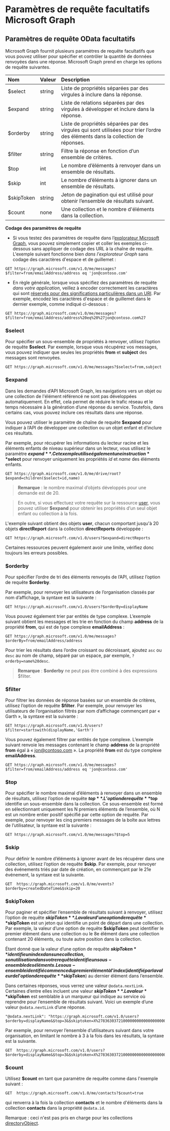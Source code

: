 # Paramètres de requête facultatifs Microsoft Graph
## Paramètres de requête OData facultatifs
Microsoft Graph fournit plusieurs paramètres de requête facultatifs que vous pouvez utiliser pour spécifier et contrôler la quantité de données renvoyées dans une réponse. Microsoft Graph prend en charge les options de requête suivantes. 

|Nom|Valeur|Description|
|:---------------|:--------|:-------|
|$select|string|Liste de propriétés séparées par des virgules à inclure dans la réponse.|
|$expand|string|Liste de relations séparées par des virgules à développer et inclure dans la réponse.  |
|$orderby|string|Liste de propriétés séparées par des virgules qui sont utilisées pour trier l’ordre des éléments dans la collection de réponses.|
|$filter|string|Filtre la réponse en fonction d’un ensemble de critères.|
|$top|int|Le nombre d’éléments à renvoyer dans un ensemble de résultats.|
|$skip|int|Le nombre d’éléments à ignorer dans un ensemble de résultats.|
|$skipToken|string|Jeton de pagination qui est utilisé pour obtenir l’ensemble de résultats suivant.|
|$count|none|Une collection et le nombre d'éléments dans la collection.|


**Codage des paramètres de requête**

- Si vous testez des paramètres de requête dans l’[explorateur Microsoft Graph](https://graphexplorer2.azurewebsites.net/), vous pouvez simplement copier et coller les exemples ci-dessous sans appliquer de codage des URL à la chaîne de requête. 
L'exemple suivant fonctionne bien _dans l'explorateur Graph_ sans codage des caractères d'espace et de guillemet :
```http
GET https://graph.microsoft.com/v1.0/me/messages?$filter=from/emailAddress/address eq 'jon@contoso.com'
``` 
- En règle générale, lorsque vous spécifiez des paramètres de requête _dans votre application_, veillez à encoder correctement les caractères qui sont [réservés pour des significations particulières dans un URI](https://tools.ietf.org/html/rfc3986#section-2.2).
Par exemple, encodez les caractères d'espace et de guillemet dans le dernier exemple, comme indiqué ci-dessous :
```http
GET https://graph.microsoft.com/v1.0/me/messages?$filter=from/emailAddress/address%20eq%20%27jon@contoso.com%27
```

### $select
Pour spécifier un sous-ensemble de propriétés à renvoyer, utilisez l’option de requête **$select**. Par exemple, lorsque vous récupérez vos messages, vous pouvez indiquer que seules les propriétés **from** et **subject** des messages sont renvoyées.

```http
GET https://graph.microsoft.com/v1.0/me/messages?$select=from,subject
```

<!--For example, when retrieving the children of an item on a drive, you want to select that only the **name** and **size** properties of items are returned.

```http
GET https://graph.microsoft.com/v1.0/me/drive/root/children?$select=name,size
```

By submitting the request with the `$select=name,size` query string, the objects
in the response will only have those property values included. 


```json
{
  "value": [
    {
      "id": "13140a9sd9aba",
      "name": "Documents",
      "size": 1024
    },
    {
      "id": "123901909124a",
      "name": "Pictures",
      "size": 1012010210
    }
  ]
}
```--> 

### $expand

Dans les demandes d’API Microsoft Graph, les navigations vers un objet ou une collection de l'élément référencé ne sont pas développées automatiquement. 
En effet, cela permet de réduire le trafic réseau et le temps nécessaire à la génération d’une réponse du service. Toutefois, dans certains cas, vous pouvez inclure ces résultats dans une réponse.

Vous pouvez utiliser le paramètre de chaîne de requête **$expand** pour indiquer à l’API de développer une collection ou un objet enfant et d’inclure ces résultats.

Par exemple, pour récupérer les informations du lecteur racine et les éléments enfants de niveau supérieur dans un lecteur, vous utilisez le paramètre **$expand**. 
Cet exemple utilise également une instruction **$select** pour renvoyer uniquement les propriétés _id_ et _name_ des éléments enfants.

```http
GET https://graph.microsoft.com/v1.0/me/drive/root?$expand=children($select=id,name)
```

>  **Remarque** : le nombre maximal d’objets développés pour une demande est de 20. 

> En outre, si vous effectuez votre requête sur la ressource [user](http://graph.microsoft.io/en-us/docs/api-reference/v1.0/resources/user), 
vous pouvez utiliser **$expand** pour obtenir les propriétés d’un seul objet enfant ou collection à la fois. 

L'exemple suivant obtient des objets **user**, chacun comportant jusqu'à 20 objets **directReport** dans la collection **directReports** développée :
```http
GET https://graph.microsoft.com/v1.0/users?$expand=directReports
```
Certaines ressources peuvent également avoir une limite, vérifiez donc toujours les erreurs possibles.


<!---The following shows a sample result that is returned in the response body.-->


### $orderby

Pour spécifier l’ordre de tri des éléments renvoyés de l’API, utilisez l’option de requête **$orderby**. 

Par exemple, pour renvoyer les utilisateurs de l’organisation classés par nom d’affichage, la syntaxe est la suivante :

```http
GET https://graph.microsoft.com/v1.0/users?$orderBy=displayName
``` 

Vous pouvez également trier par entités de type complexe. L’exemple suivant obtient les messages et les trie en fonction du champ **address** de la propriété **from**, qui est de type complexe **emailAddress** :

```http
GET https://graph.microsoft.com/v1.0/me/messages?$orderBy=from/emailAddress/address
``` 

Pour trier les résultats dans l’ordre croissant ou décroissant, ajoutez `asc` ou `desc` au nom de champ, séparé par un espace, par exemple, 
`?orderby=name%20desc`.

 >  **Remarque** : **$orderby** ne peut pas être combiné à des expressions $filter.

### $filter
Pour filtrer les données de réponse basées sur un ensemble de critères, utilisez l’option de requête **$filter**. 
Par exemple, pour renvoyer les utilisateurs de l’organisation filtrés par nom d’affichage commençant par « Garth », la syntaxe est la suivante :

```http
GET https://graph.microsoft.com/v1.0/users?$filter=startswith(displayName,'Garth')
```

Vous pouvez également filtrer par entités de type complexe. L’exemple suivant renvoie les messages contenant le champ **address** de la propriété **from** égal à « jon@contoso.com ». 
La propriété **from** est du type complexe **emailAddress**.

```http
GET https://graph.microsoft.com/v1.0/me/messages?$filter=from/emailAddress/address eq 'jon@contoso.com'
``` 

### $top
Pour spécifier le nombre maximal d’éléments à renvoyer dans un ensemble de résultats, utilisez l’option de requête **$top**. L’option de requête **$top** identifie un sous-ensemble dans la collection. Ce sous-ensemble est formé en sélectionnant uniquement les N premiers éléments de l’ensemble, où N est un nombre entier positif spécifié par cette option de requête. 
Par exemple, pour renvoyer les cinq premiers messages de la boîte aux lettres de l’utilisateur, la syntaxe est la suivante :

```http
GET https://graph.microsoft.com/v1.0/me/messages?$top=5
```

### $skip
Pour définir le nombre d’éléments à ignorer avant de les récupérer dans une collection, utilisez l’option de requête **$skip**. 
Par exemple, pour renvoyer des événements triés par date de création, en commençant par le 21e événement, la syntaxe est la suivante.

```http
GET  https://graph.microsoft.com/v1.0/me/events?$orderby=createdDateTime&$skip=20
```

### $skipToken
Pour paginer et spécifier l’ensemble de résultats suivant à renvoyer, utilisez l’option de requête **$skipToken**.  La valeur d’une option de requête **$skipToken** est un jeton qui identifie un point de départ dans une collection. Par exemple, la valeur d’une option de requête **$skipToken** peut identifier le premier élément dans une collection ou le 8e élément dans une collection contenant 20 éléments, ou toute autre position dans la collection.

Étant donné que la valeur d’une option de requête **$skipToken** identifie un index dans une collection, son utilisation dans votre requête identifie un sous-ensemble des éléments. Le sous-ensemble identifié commence du premier élément à l’index (identifié par la valeur de l’option de requête **$skipToken**) au dernier élément dans l’ensemble.

Dans certaines réponses, vous verrez une valeur `@odata.nextLink`. Certaines d’entre elles incluent une valeur **$skipToken**.  La valeur **$skipToken** est semblable à un marqueur qui indique au service où reprendre pour l’ensemble de résultats suivant.  Voici un exemple d’une valeur `@odata.nextLink` d’une réponse.

```
"@odata.nextLink": "https://graph.microsoft.com/v1.0/users?$orderby=displayName&$top=3&$skiptoken=X%2783630372100000000000000000000%27"
```

Par exemple, pour renvoyer l’ensemble d’utilisateurs suivant dans votre organisation, en limitant le nombre à 3 à la fois dans les résultats, la syntaxe est la suivante.

```http
GET  https://graph.microsoft.com/v1.0/users?$orderby=displayName&$top=3&$skiptoken=X%2783630372100000000000000000000%27
```

### $count
Utilisez **$count** en tant que paramètre de requête comme dans l'exemple suivant :
```http
GET  https://graph.microsoft.com/v1.0/me/contacts?$count=true
```
qui renverra à la fois la collection **contacts** et le nombre d'éléments dans la collection **contacts** dans la propriété `@odata.id`.

Remarque : ceci n'est pas pris en charge pour les collections [directoryObject](http://graph.microsoft.io/en-us/docs/api-reference/v1.0/resources/directoryobject).
